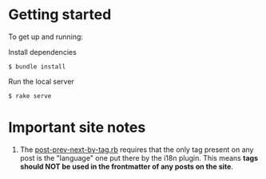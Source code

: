 # Getting started
To get up and running:

Install dependencies

```shell
$ bundle install
```

Run the local server
```shell
$ rake serve
```
# Important site notes
1. The [post-prev-next-by-tag.rb](/_plugins/post-prev-next-by-tag.rb) requires that the only tag present on any post is the "language" one put there by the i18n plugin. This means **tags should NOT be used in the frontmatter of any posts on the site**.